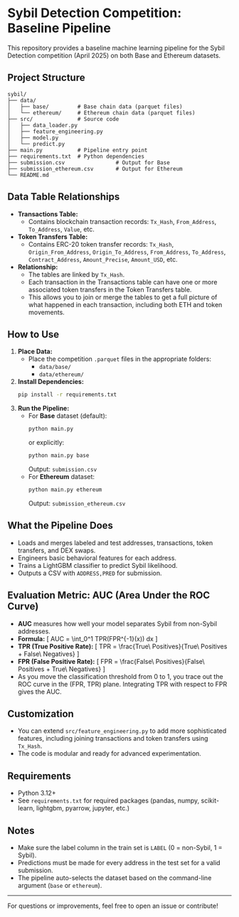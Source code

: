 # Sybil Detection Competition: Baseline Pipeline

This repository provides a baseline machine learning pipeline for the Sybil Detection competition (April 2025) on both Base and Ethereum datasets.

## Project Structure
```
sybil/
├── data/
│   ├── base/         # Base chain data (parquet files)
│   └── ethereum/     # Ethereum chain data (parquet files)
├── src/              # Source code
│   ├── data_loader.py
│   ├── feature_engineering.py
│   ├── model.py
│   └── predict.py
├── main.py           # Pipeline entry point
├── requirements.txt  # Python dependencies
├── submission.csv                # Output for Base
├── submission_ethereum.csv       # Output for Ethereum
└── README.md
```

## Data Table Relationships

- **Transactions Table:**
  - Contains blockchain transaction records: `Tx_Hash`, `From_Address`, `To_Address`, `Value`, etc.
- **Token Transfers Table:**
  - Contains ERC-20 token transfer records: `Tx_Hash`, `Origin_From_Address`, `Origin_To_Address`, `From_Address`, `To_Address`, `Contract_Address`, `Amount_Precise`, `Amount_USD`, etc.
- **Relationship:**
  - The tables are linked by `Tx_Hash`.
  - Each transaction in the Transactions table can have one or more associated token transfers in the Token Transfers table.
  - This allows you to join or merge the tables to get a full picture of what happened in each transaction, including both ETH and token movements.

## How to Use
1. **Place Data:**
   - Place the competition `.parquet` files in the appropriate folders:
     - `data/base/`
     - `data/ethereum/`
2. **Install Dependencies:**
   ```sh
   pip install -r requirements.txt
   ```
3. **Run the Pipeline:**
   - For **Base** dataset (default):
     ```sh
     python main.py
     ```
     or explicitly:
     ```sh
     python main.py base
     ```
     Output: `submission.csv`
   - For **Ethereum** dataset:
     ```sh
     python main.py ethereum
     ```
     Output: `submission_ethereum.csv`

## What the Pipeline Does
- Loads and merges labeled and test addresses, transactions, token transfers, and DEX swaps.
- Engineers basic behavioral features for each address.
- Trains a LightGBM classifier to predict Sybil likelihood.
- Outputs a CSV with `ADDRESS,PRED` for submission.

## Evaluation Metric: AUC (Area Under the ROC Curve)

- **AUC** measures how well your model separates Sybil from non-Sybil addresses.
- **Formula:**
  \[
  AUC = \int_0^1 TPR(FPR^{-1}(x)) dx
  \]
- **TPR (True Positive Rate):**
  \[
  TPR = \frac{True\ Positives}{True\ Positives + False\ Negatives}
  \]
- **FPR (False Positive Rate):**
  \[
  FPR = \frac{False\ Positives}{False\ Positives + True\ Negatives}
  \]
- As you move the classification threshold from 0 to 1, you trace out the ROC curve in the (FPR, TPR) plane. Integrating TPR with respect to FPR gives the AUC.

## Customization
- You can extend `src/feature_engineering.py` to add more sophisticated features, including joining transactions and token transfers using `Tx_Hash`.
- The code is modular and ready for advanced experimentation.

## Requirements
- Python 3.12+
- See `requirements.txt` for required packages (pandas, numpy, scikit-learn, lightgbm, pyarrow, jupyter, etc.)

## Notes
- Make sure the label column in the train set is `LABEL` (0 = non-Sybil, 1 = Sybil).
- Predictions must be made for every address in the test set for a valid submission.
- The pipeline auto-selects the dataset based on the command-line argument (`base` or `ethereum`).

---

For questions or improvements, feel free to open an issue or contribute!
